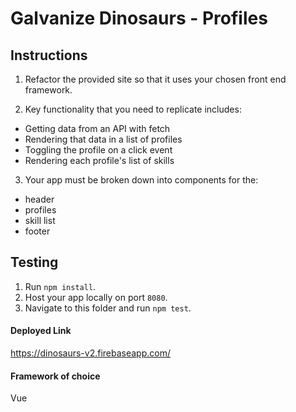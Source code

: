 # Galvanize Dinosaurs - Profiles

## Instructions

1. Refactor the provided site so that it uses your chosen front end framework.

2. Key functionality that you need to replicate includes:

* Getting data from an API with fetch
* Rendering that data in a list of profiles
* Toggling the profile on a click event
* Rendering each profile's list of skills

3. Your app must be broken down into components for the:

* header
* profiles
* skill list
* footer

## Testing

1. Run `npm install`.
2. Host your app locally on port `8080`.
3. Navigate to this folder and run `npm test`.

#### Deployed Link

https://dinosaurs-v2.firebaseapp.com/

#### Framework of choice

Vue
